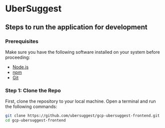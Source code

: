# UberSuggest

## Steps to run the application for development

### Prerequisites

Make sure you have the following software installed on your system before proceeding:

- [Node.js](https://nodejs.org/en/download/)
- [npm](https://www.npmjs.com/get-npm)
- [Git](https://git-scm.com/)

### Step 1: Clone the Repo

First, clone the repository to your local machine. Open a terminal and run the following commands:

```bash
git clone https://github.com/ubersuggest/gcp-ubersuggest-frontend.git
cd gcp-ubersuggest-frontend
```
